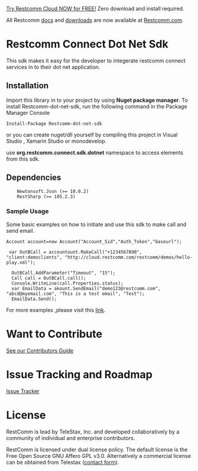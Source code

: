 


[Try Restcomm Cloud NOW for FREE!](https://www.restcomm.com/sign-up/) Zero download and install required.


All Restcomm [docs](https://www.restcomm.com/docs/) and [downloads](https://www.restcomm.com/downloads/) are now available at [Restcomm.com](https://www.restcomm.com).


# Restcomm Connect Dot Net Sdk

This sdk makes it easy for the developer to integerate restcomm connect services in to their dot net application.

## Installation

Import this library in to your project by using **Nuget package manager**.
To install Restcomm-dot-net-sdk, run the following command in the Package Manager Console 

```
Install-Package Restcomm-dot-net-sdk 
```
 or you can create nuget/dll yourself by compiling this project in Visual Studio , Xamarin Studio or monodevelop.

 use **org.restcomm.connect.sdk.dotnet** namespace to access elements from this sdk.

## Dependencies 


        Newtonsoft.Json (>= 10.0.2)
        RestSharp (>= 105.2.3)


### Sample Usage

Some basic examples on how to initiate and use this sdk to make call and send email.


```
Account account=new Account("Account_Sid","Auth_Token","baseurl");

 var OutBCall = accountount.MakeCall("+1234567890", "client:democlients", "http://cloud.restcomm.com/restcomm/demos/hello-play.xml");
 
  OutBCall.AddParameter("Timeout", "15");
  Call call = OutBCall.call();
  Console.WriteLine(call.Properties.status);
  var EmailData = akount.SendEmail("demo123@restcomm.com", "abcd@myemail.com", "This is a test email", "Test");
  EmailData.Send();
```
For more examples ,please visit this [link].
 
#  Want to Contribute

[See our Contributors Guide](https://github.com/RestComm/Restcomm-Connect/wiki/Contribute-to-RestComm)


# Issue Tracking and Roadmap

[Issue Tracker](https://github.com/RestComm/restcomm-sdk-dotnet/issues)

# License

 RestComm is lead by TeleStax, Inc. and developed collaboratively by a community of individual and enterprise contributors.
  
  RestComm is licensed under dual license policy. The default license is the Free Open Source GNU Affero GPL v3.0. Alternatively a commercial license can be obtained from Telestax ([contact form](https://telestax.com/contact/#InquiryForm)).

[link]: <https://github.com/RestComm/restcomm-sdk-dotnet/tree/master/Examples>
